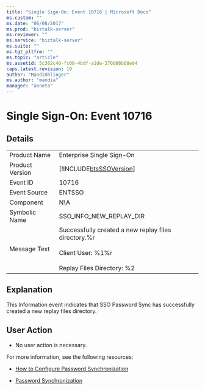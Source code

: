 ```yaml
---
title: "Single Sign-On: Event 10716 | Microsoft Docs"
ms.custom: ""
ms.date: "06/08/2017"
ms.prod: "biztalk-server"
ms.reviewer: ""
ms.service: "biztalk-server"
ms.suite: ""
ms.tgt_pltfrm: ""
ms.topic: "article"
ms.assetid: 5c362c40-fc00-4bdf-a1de-370086b08e94
caps.latest.revision: 10
author: "MandiOhlinger"
ms.author: "mandia"
manager: "anneta"
---
```

# Single Sign-On: Event 10716
## Details  
  
|||  
|-|-|  
|Product Name|Enterprise Single Sign-On|  
|Product Version|[!INCLUDE[btsSSOVersion](../includes/btsssoversion-md.md)]|  
|Event ID|10716|  
|Event Source|ENTSSO|  
|Component|N\A|  
|Symbolic Name|SSO_INFO_NEW_REPLAY_DIR|  
|Message Text|Successfully created a new replay files directory.%r<br /><br /> Client User: %1%r<br /><br /> Replay Files Directory: %2|  
  
## Explanation  
 This Information event indicates that SSO Password Sync has successfully created a new replay files directory.  
  
## User Action  
  
-   No user action is necessary.  
  
 For more information, see the following resources:  
  
-   [How to Configure Password Synchronization](../core/how-to-configure-password-synchronization.md)  
  
-   [Password Synchronization](../core/password-synchronization2.md)